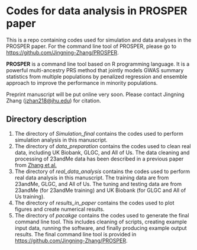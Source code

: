 
# Codes for data analysis in PROSPER paper

This is a repo containing codes used for simulation and data analyses in the PROSPER paper. For the command line tool of PROSPER, please go to  https://github.com/Jingning-Zhang/PROSPER.


**PROSPER** is a command line tool based on R programming language. It is a powerful multi-ancestry PRS method that jointly models GWAS summary statistics from multiple populations by penalized regression and ensemble approach to improve the performance in minority populations.

Preprint manuscript will be put online very soon. Please contact Jingning Zhang (jzhan218@jhu.edu) for citation.


## Directory description

1. The directory of *Simulation_final* contains the codes used to perform simulation analysis in this manuscript.
2. The directory of *data_preparation* contains the codes used to clean real data, including UK Biobank, GLGC, and All of Us. The data cleaning and processing of 23andMe data has been described in a previous paper from [Zhang et al.](https://www.biorxiv.org/content/10.1101/2022.03.24.485519v5.abstract)
3. The directory of *real_data_analysis* contains the codes used to perform real data analysis in this manuscript. The training data are from 23andMe, GLGC, and All of Us. The tuning and testing data are from 23andMe (for 23andMe training) and UK Biobank (for GLGC and All of Us training). 
4. The directory of *results_in_paper* contains the codes used to plot figures and create numerical results. 
5. The directory of *pacakge* contains the codes used to generate the final command line tool. This includes cleaning of scripts, creating example input data, running the software, and finally producing example output results. The final command line tool is provided in https://github.com/Jingning-Zhang/PROSPER.
